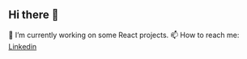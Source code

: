 ## Hi there 👋
 🔭 I’m currently working on some React projects.
 📫 How to reach me: [Linkedin](https://www.linkedin.com/public-profile/settings?lipi=urn%3Ali%3Apage%3Ad_flagship3_profile_self_edit_contact-info%3By225f30STX%2BJJBtM8uK8ow%3D%3D)
<!--
**amira3a/amira3a** is a ✨ _special_ ✨ repository because its `README.md` (this file) appears on your GitHub profile.

Here are some ideas to get you started:

- 🔭 I’m currently working on ...
- 🌱 I’m currently learning ...
- 👯 I’m looking to collaborate on ...
- 🤔 I’m looking for help with ...
- 💬 Ask me about ...
- 📫 How to reach me: ...
- 😄 Pronouns: ...
- ⚡ Fun fact: ...
-->
